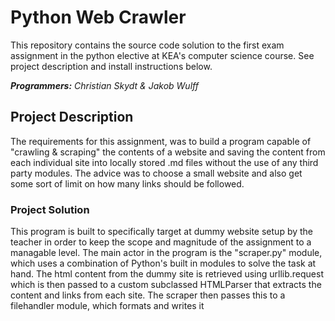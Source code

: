 # Python Web Crawler

This repository contains the source code solution to the first exam assignment in the python elective at KEA's computer science course. See project description and install instructions below.  

***Programmers:*** *Christian Skydt & Jakob Wulff*


## Project Description
The requirements for this assignment, was to build a program capable of "crawling & scraping" the contents of a website and saving the content from each individual site into locally stored .md files without the use of any third party modules. The advice was to choose a small website and also get some sort of limit on how many links should be followed.

### Project Solution
This program is built to specifically target at dummy website setup by the teacher in order to keep the scope and magnitude of the assignment to a managable level. The main actor in the program is the "scraper.py" module, which uses a combination of Python's built in modules to solve the task at hand. The html content from the dummy site is retrieved using urllib.request which is then passed to a custom subclassed HTMLParser that extracts the content and links from each site. The scraper then passes this to a filehandler module, which formats and writes it 
